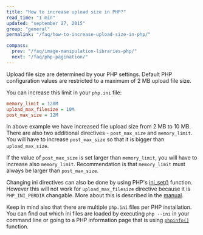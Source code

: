 ```yaml
---
title: "How to increase upload size in PHP?"
read_time: "1 min"
updated: "september 27, 2015"
group: "general"
permalink: "/faq/how-to-increase-upload-size-in-php/"

compass:
  prev: "/faq/image-manipulation-libraries-php/"
  next: "/faq/php-pagination/"
---
```


Upload file size are determined by your PHP settings. Default PHP configuration values are restricted to a maximum of 2 MB upload file size.

You can increase this limit in your `php.ini` file:

```ini
memory_limit = 128M
upload_max_filesize = 10M
post_max_size = 12M
```

In above example we have increased file upload size from 2 MB to 10 MB. There are also two additional directives - `post_max_size` and `memory_limit`. You will have to increase `post_max_size` so that it is bigger than `upload_max_size`.

If the value of `post_max_size` is set larger than `memory_limit`, you will have to increase also `memory_limit`. Recommendation is that `memory_limit` must always be larger than `post_max_size`.

Changing ini directives can also be done by using PHP's [ini_set()](http://php.net/manual/en/function.ini-set.php) function. However this will not work for `upload_max_filesize` directive because it is `PHP_INI_PERDIR` changable. More about this is described in the [manual](http://www.php.net/manual/en/ini.list.php).

Keep in mind also that there are multiple `php.ini` files per PHP installation. You can find out which ini files are loaded by executing `php --ini` in your command line or going to a PHP information page that is using [`phpinfo()`](http://php.net/phpinfo) function.
